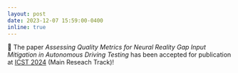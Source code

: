 ```yaml
---
layout: post
date: 2023-12-07 15:59:00-0400
inline: true
---
```


:pushpin: The paper *Assessing Quality Metrics for Neural Reality Gap Input Mitigation in Autonomous Driving Testing* has been accepted for publication at [ICST 2024](https://conf.researchr.org/track/icst-2024/icst-2024-papers) (Main Reseach Track)!